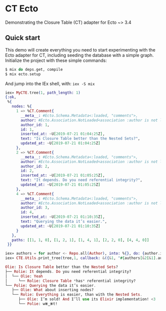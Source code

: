 # CT Ecto

Demonstrating the Closure Table (CT) adapter for Ecto ~> 3.4

## Quick start

This demo will create everything you need to start experimenting with the Ecto adapter for CT, including seeding the database with a simple graph. Initialize the project with these simple commands:

```elixir
$ mix do deps.get, compile
$ mix ecto.setup
```

And jump into the IEx shell, with: `iex -S mix`

```elixir
iex» MyCTE.tree(1, path_length: 1)
{:ok,
 %{
   nodes: %{
     1 => %CT.Comment{
       __meta__: #Ecto.Schema.Metadata<:loaded, "comments">,
       author: #Ecto.Association.NotLoaded<association :author is not loaded>,
       author_id: 1,
       id: 1,
       inserted_at: ~U[2019-07-21 01:04:25Z],
       text: "Is Closure Table better than the Nested Sets?",
       updated_at: ~U[2019-07-21 01:04:25Z]
     },
     2 => %CT.Comment{
       __meta__: #Ecto.Schema.Metadata<:loaded, "comments">,
       author: #Ecto.Association.NotLoaded<association :author is not loaded>,
       author_id: 2,
       id: 2,
       inserted_at: ~U[2019-07-21 01:05:25Z],
       text: "It depends. Do you need referential integrity?",
       updated_at: ~U[2019-07-21 01:05:25Z]
     },
     4 => %CT.Comment{
       __meta__: #Ecto.Schema.Metadata<:loaded, "comments">,
       author: #Ecto.Association.NotLoaded<association :author is not loaded>,
       author_id: 3,
       id: 4,
       inserted_at: ~U[2019-07-21 01:10:35Z],
       text: "Querying the data it’s easier.",
       updated_at: ~U[2019-07-21 01:10:35Z]
     }
   },
   paths: [[1, 1, 0], [1, 2, 1], [1, 4, 1], [2, 2, 0], [4, 4, 0]]
 }}

iex» authors = for author <- Repo.all(Author), into: %{}, do: {author.id, author.name}
iex» CTE.Utils.print_tree(tree,1, callback: &({&1, "#{authors[&2[&1].author_id]}: #{&2[&1].text}"}))

Olie: Is Closure Table better than the Nested Sets?
├── Rolie: It depends. Do you need referential integrity?
│  └── Olie: Yeah
│     └── Rolie: Closure Table *has* referential integrity?
└── Polie: Querying the data it’s easier.
   ├── Olie: What about inserting nodes?
   └── Rolie: Everything is easier, than with the Nested Sets.
      ├── Olie: I’m sold! And I’ll use its Elixir implementation! <3
      └── Polie: w⦿‿⦿t!
```
